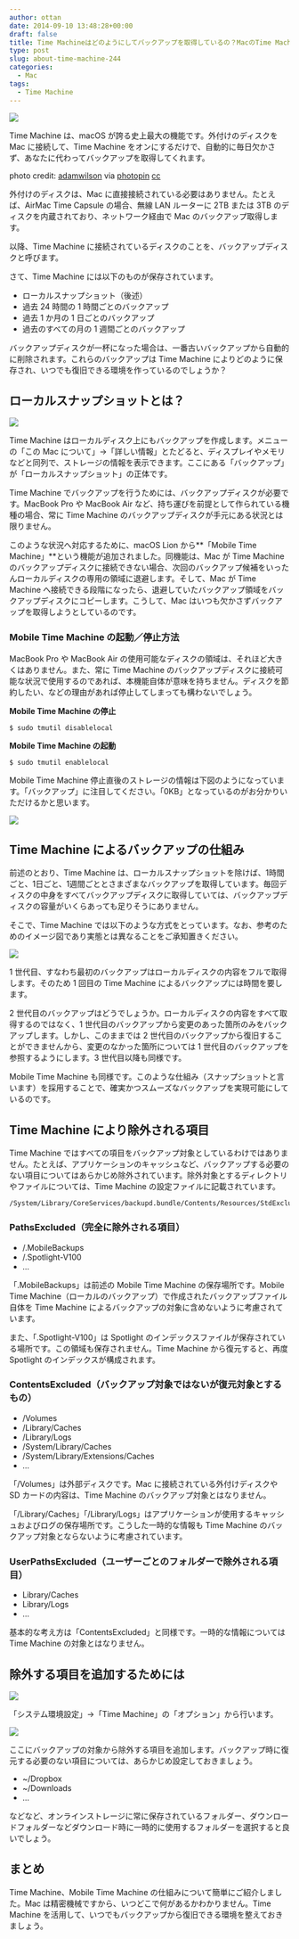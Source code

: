 ```yaml
---
author: ottan
date: 2014-09-10 13:48:28+00:00
draft: false
title: Time Machineはどのようにしてバックアップを取得しているの？MacのTime Machineの疑問徹底解説
type: post
slug: about-time-machine-244
categories:
  - Mac
tags:
  - Time Machine
---
```


![](/uploads/2014/09/140909-540ea71939214.jpg)

Time Machine は、macOS が誇る史上最大の機能です。外付けのディスクを Mac に接続して、Time Machine をオンにするだけで、自動的に毎日欠かさず、あなたに代わってバックアップを取得してくれます。

photo credit: [adamwilson](https://www.flickr.com/photos/adamwilson/3241009989/) via [photopin](http://photopin.com) [cc](http://creativecommons.org/licenses/by-nc-nd/2.0/)

外付けのディスクは、Mac に直接接続されている必要はありません。たとえば、AirMac Time Capsule の場合、無線 LAN ルーターに 2TB または 3TB のディスクを内蔵されており、ネットワーク経由で Mac のバックアップ取得します。

以降、Time Machine に接続されているディスクのことを、バックアップディスクと呼びます。

さて、Time Machine には以下のものが保存されています。

- ローカルスナップショット（後述）
- 過去 24 時間の 1 時間ごとのバックアップ
- 過去 1 か月の 1 日ごとのバックアップ
- 過去のすべての月の 1 週間ごとのバックアップ

バックアップディスクが一杯になった場合は、一番古いバックアップから自動的に削除されます。これらのバックアップは Time Machine によりどのように保存され、いつでも復旧できる環境を作っているのでしょうか？

## ローカルスナップショットとは？

![](/uploads/2014/09/140910-54105697c5965.png)

Time Machine はローカルディスク上にもバックアップを作成します。メニューの「この Mac について」→「詳しい情報」とたどると、ディスプレイやメモリなどと同列で、ストレージの情報を表示できます。ここにある「バックアップ」が「ローカルスナップショット」の正体です。

Time Machine でバックアップを行うためには、バックアップディスクが必要です。MacBook Pro や MacBook Air など、持ち運びを前提として作られている機種の場合、常に Time Machine のバックアップディスクが手元にある状況とは限りません。

このような状況へ対応するために、macOS Lion から**「Mobile Time Machine」**という機能が追加されました。同機能は、Mac が Time Machine のバックアップディスクに接続できない場合、次回のバックアップ候補をいったんローカルディスクの専用の領域に退避します。そして、Mac が Time Machine へ接続できる段階になったら、退避していたバックアップ領域をバックアップディスクにコピーします。こうして、Mac はいつも欠かさずバックアップを取得しようとしているのです。

### Mobile Time Machine の起動／停止方法

MacBook Pro や MacBook Air の使用可能なディスクの領域は、それほど大きくはありません。また、常に Time Machine のバックアップディスクに接続可能な状況で使用するのであれば、本機能自体が意味を持ちません。ディスクを節約したい、などの理由があれば停止してしまっても構わないでしょう。

**Mobile Time Machine の停止**

    $ sudo tmutil disablelocal

**Mobile Time Machine の起動**

    $ sudo tmutil enablelocal

Mobile Time Machine 停止直後のストレージの情報は下図のようになっています。「バックアップ」に注目してください。「0KB」となっているのがお分かりいただけるかと思います。

![](/uploads/2014/09/140910-54105698e321d.png)

## Time Machine によるバックアップの仕組み

前述のとおり、Time Machine は、ローカルスナップショットを除けば、1時間ごと、1日ごと、1週間ごととさまざまなバックアップを取得しています。毎回ディスクの中身をすべてバックアップディスクに取得していては、バックアップディスクの容量がいくらあっても足りそうにありません。

そこで、Time Machine では以下のような方式をとっています。なお、参考のためのイメージ図であり実態とは異なることをご承知置きください。

![](/uploads/2014/09/140910-54105699b962d.png)

1 世代目、すなわち最初のバックアップはローカルディスクの内容をフルで取得します。そのため 1 回目の Time Machine によるバックアップには時間を要します。

2 世代目のバックアップはどうでしょうか。ローカルディスクの内容をすべて取得するのではなく、1 世代目のバックアップから変更のあった箇所のみをバックアップします。しかし、このままでは 2 世代目のバックアップから復旧することができませんから、変更のなかった箇所については 1 世代目のバックアップを参照するようにします。3 世代目以降も同様です。

Mobile Time Machine も同様です。このような仕組み（スナップショットと言います）を採用することで、確実かつスムーズなバックアップを実現可能にしているのです。

## Time Machine により除外される項目

Time Machine ではすべての項目をバックアップ対象としているわけではありません。たとえば、アプリケーションのキャッシュなど、バックアップする必要のない項目についてはあらかじめ除外されています。除外対象とするディレクトリやファイルについては、Time Machine の設定ファイルに記載されています。

    /System/Library/CoreServices/backupd.bundle/Contents/Resources/StdExclusions.plist

### PathsExcluded（完全に除外される項目）

- /.MobileBackups
- /.Spotlight-V100
- ...

「.MobileBackups」は前述の Mobile Time Machine の保存場所です。Mobile Time Machine（ローカルのバックアップ）で作成されたバックアップファイル自体を Time Machine によるバックアップの対象に含めないように考慮されています。

また、「.Spotlight-V100」は Spotlight のインデックスファイルが保存されている場所です。この領域も保存されません。Time Machine から復元すると、再度 Spotlight のインデックスが構成されます。

### ContentsExcluded（バックアップ対象ではないが復元対象とするもの）

- /Volumes
- /Library/Caches
- /Library/Logs
- /System/Library/Caches
- /System/Library/Extensions/Caches
- …

「/Volumes」は外部ディスクです。Mac に接続されている外付けディスクや SD カードの内容は、Time Machine のバックアップ対象とはなりません。

「/Library/Caches」「/Library/Logs」はアプリケーションが使用するキャッシュおよびログの保存場所です。こうした一時的な情報も Time Machine のバックアップ対象とならないように考慮されています。

### UserPathsExcluded（ユーザーごとのフォルダーで除外される項目）

- Library/Caches
- Library/Logs
- …

基本的な考え方は「ContentsExcluded」と同様です。一時的な情報については Time Machine の対象とはなりません。

## 除外する項目を追加するためには

![](/uploads/2014/09/140910-5410569c2b0ee.png)

「システム環境設定」→「Time Machine」の「オプション」から行います。

![](/uploads/2014/09/140910-5410569eafe0f.png)

ここにバックアップの対象から除外する項目を追加します。バックアップ時に復元する必要のない項目については、あらかじめ設定しておきましょう。

- ~/Dropbox
- ~/Downloads
- …

などなど、オンラインストレージに常に保存されているフォルダー、ダウンロードフォルダーなどダウンロード時に一時的に使用するフォルダーを選択すると良いでしょう。

## まとめ

Time Machine、Mobile Time Machine の仕組みについて簡単にご紹介しました。Mac は精密機械ですから、いつどこで何があるかわかりません。Time Machine を活用して、いつでもバックアップから復旧できる環境を整えておきましょう。
